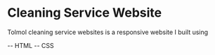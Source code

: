# Cleaning Service Website

Tolmol cleaning service websites is a responsive website I built using 

-- HTML 
-- CSS
